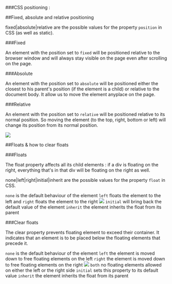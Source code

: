 ###CSS positioning :

 ##Fixed, absolute and relative positioning

 fixed|absolute|relative are the possible values for the property `position` in CSS (as well as static).

  ###Fixed

  An element with the position set to `fixed` will be positioned relative to the browser window and will always stay visible on the page even after scrolling on the page.

  ###Absolute

  An element with the position set to `absolute` will be positioned either the closest to his parent's position (if the element
  is a child) or relative to the document body. It allow us to move the element anyplace on the page.

  ###Relative

  An element with the position set to `relative` will be positioned relative to its normal position. So moving the element (to the
  top, right, bottom or left) will change its position from its normal position.

  ![](http://s15.postimg.org/sthw1ijxn/Screen_Shot_2016_01_19_at_11_42_40_AM.png)

  ##Floats & how to clear floats

  ###Floats

  The float property affects all its child elements : if a div is floating on the right, everything that's in that div will be floating on the right as well.

  none|left|right|initial|inherit are the possible values for the property `float` in CSS.

  `none` is the default behaviour of the element
  `left` floats the element to the left and `right` floats the element to the right
  ![](http://s30.postimg.org/xtyel4vnl/Screen_Shot_2016_01_19_at_12_52_32_PM.png)
  `initial` will bring back the default value of the element
  `inherit` the element inherits the float from its parent

  ###Clear floats

  The clear property prevents floating element to exceed their container. It indicates that an element is to be placed below the floating elements that precede it.

  `none`	is the default behaviour of the element
  `left`	the element is moved down to free floating elements on the left
  `right`	the element is moved down to free floating elements on the right
  ![](http://s17.postimg.org/u093684mn/Screen_Shot_2016_01_19_at_1_13_59_PM.png)
  `both`	no floating elements allowed on either the left or the right side
  `initial`	sets this property to its default value
  `inherit`	the element inherits the float from its parent

